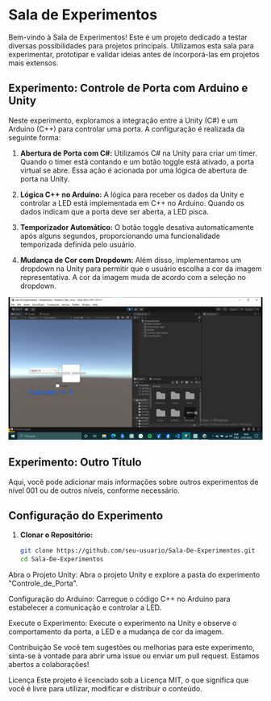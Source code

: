 # Sala de Experimentos

Bem-vindo à Sala de Experimentos! Este é um projeto dedicado a testar diversas possibilidades para projetos principais. Utilizamos esta sala para experimentar, prototipar e validar ideias antes de incorporá-las em projetos mais extensos.

## Experimento: Controle de Porta com Arduino e Unity

Neste experimento, exploramos a integração entre a Unity (C#) e um Arduino (C++) para controlar uma porta. A configuração é realizada da seguinte forma:

1. **Abertura de Porta com C#:**
   Utilizamos C# na Unity para criar um timer. Quando o timer está contando e um botão toggle está ativado, a porta virtual se abre. Essa ação é acionada por uma lógica de abertura de porta na Unity.

2. **Lógica C++ no Arduino:**
   A lógica para receber os dados da Unity e controlar a LED está implementada em C++ no Arduino. Quando os dados indicam que a porta deve ser aberta, a LED pisca.

3. **Temporizador Automático:**
   O botão toggle desativa automaticamente após alguns segundos, proporcionando uma funcionalidade temporizada definida pelo usuário.

4. **Mudança de Cor com Dropdown:**
   Além disso, implementamos um dropdown na Unity para permitir que o usuário escolha a cor da imagem representativa. A cor da imagem muda de acordo com a seleção no dropdown.

![Experimentos Nível 001](https://github.com/elisioMassaqui/Sala-De-Experimentos/blob/main/Assets/Anota%C3%A7%C3%A3o%202024-01-21%20180305.png)

## Experimento: Outro Título

Aqui, você pode adicionar mais informações sobre outros experimentos de nível 001 ou de outros níveis, conforme necessário.

## Configuração do Experimento

1. **Clonar o Repositório:**
   ```bash
   git clone https://github.com/seu-usuario/Sala-De-Experimentos.git
   cd Sala-De-Experimentos

Abra o Projeto Unity:
Abra o projeto Unity e explore a pasta do experimento "Controle_de_Porta".

Configuração do Arduino:
Carregue o código C++ no Arduino para estabelecer a comunicação e controlar a LED.

Execute o Experimento:
Execute o experimento na Unity e observe o comportamento da porta, a LED e a mudança de cor da imagem.

Contribuição
Se você tem sugestões ou melhorias para este experimento, sinta-se à vontade para abrir uma issue ou enviar um pull request. Estamos abertos a colaborações!

Licença
Este projeto é licenciado sob a Licença MIT, o que significa que você é livre para utilizar, modificar e distribuir o conteúdo.

